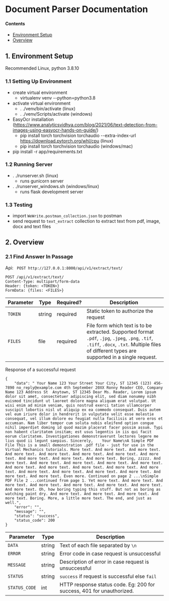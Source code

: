 # Document Parser Documentation

#### Contents
- [Environment Setup](#1-environment-setup)
- [Overview](#2-overview)

## 1. Environment Setup

Recommended Linux, python 3.8.10

### 1.1 Setting Up Environment
* create virtual environment
    * virtualenv venv --python=python3.8
* activate virtual environment
    * . ./venv/bin/activate (linux)
    * . ./venv/Scripts/activate (windows)
* EasyOcr installation (https://www.analyticsvidhya.com/blog/2021/06/text-detection-from-images-using-easyocr-hands-on-guide/)
    * pip install torch torchvision torchaudio --extra-index-url https://download.pytorch.org/whl/cpu (linux)
    * pip install torch torchvision torchaudio (windows/mac)
* pip install -r app/requirements.txt

### 1.2 Running Server
* . ./runserver.sh (linux)
    * runs gunicorn server
* . ./runserver_windows.sh (windows/linux)
    * runs flask development server

### 1.3 Testing
* import `WeWrite.postman_collection.json` to postman
* send request to `text_extract` collection to extract text from pdf, image, docx and text files

## 2. Overview
### 2.1 Find Answer In Passage
Api: ` POST http://127.0.0.1:8000/api/v1/extract/text/`
```
POST /api/v1/extract/text/
Content-Type: multipart/form-data
Header: {token: <TOKEN>}
FormData: {files: <FILES>}
```
| Parameter       | Type     | Required?  | Description  |
| -------------   |----------|------------|--------------|
| `TOKEN`         | string   | required   | Static token to authorize the request |
| `FILES`         | file     | required   | File form which text is to be extracted. Supported format `.pdf`, `.jpg`, `.jpeg`, `.png`, `.tif`, `.tiff`, `.docx`, `.txt`. Multiple files of different types are supported in a single request. |

Response of a successful request
```
{
    "data": " Your Name 123 Your Street Your City, ST 12345 (123) 456-7890 no_reply@example.com 4th September 20XX Ronny Reader CEO, Company Name 123 Address St  Anytown, ST 12345 Dear Ms. Reader, Lorem ipsum dolor sit amet, consectetuer adipiscing elit, sed diam nonummy nibh euismod tincidunt ut laoreet dolore magna aliquam erat volutpat. Ut wisi enim ad minim veniam, quis nostrud exerci tation ullamcorper suscipit lobortis nisl ut aliquip ex ea commodo consequat. Duis autem vel eum iriure dolor in hendrerit in vulputate velit esse molestie consequat, vel illum dolore eu feugiat nulla facilisis at vero eros et accumsan. Nam liber tempor cum soluta nobis eleifend option congue nihil imperdiet doming id quod mazim placerat facer possim assum. Typi non habent claritatem insitam; est usus legentis in iis qui facit eorum claritatem. Investigationes demonstraverunt lectores legere me lius quod ii legunt saepius. Sincerely,    Your Name\nA Simple PDF File This is a small demonstration .pdf file - just for use in the Virtual Mechanics tutorials. More text. And more text. And more text. And more text. And more text. And more text. And more text. And more text. And more text. And more text. And more text. Boring, zzzzz. And more text. And more text. And more text. And more text. And more text. And more text. And more text. And more text. And more text. And more text. And more text. And more text. And more text. And more text. And more text. And more text. Even more. Continued on page 2 ...\nSimple PDF File 2 ...continued from page 1. Yet more text. And more text. And more text. And more text. And more text. And more text. And more text. And more text. Oh, how boring typing this stuff. But not as boring as watching paint dry. And more text. And more text. And more text. And more text. Boring. More, a little more text. The end, and just as well.",
    "error": "",
    "message": "",
    "status": "success",
    "status_code": 200
}
```

| Parameter       | Type     | Description  |
| -------------   |----------|--------------|
| `DATA`          | string   | Text of each file separated by `\n` |
| `ERROR`         | string   | Error code in case request is unsuccessful |
| `MESSAGE`       | string   | Description of error in case request is unsuccessful |
| `STATUS`        | string   | `success` if request is successful else `fail` |
| `STATUS_CODE`   | int      | HTTP response status code. Eg: 200 for success, 401 for unauthorized. |